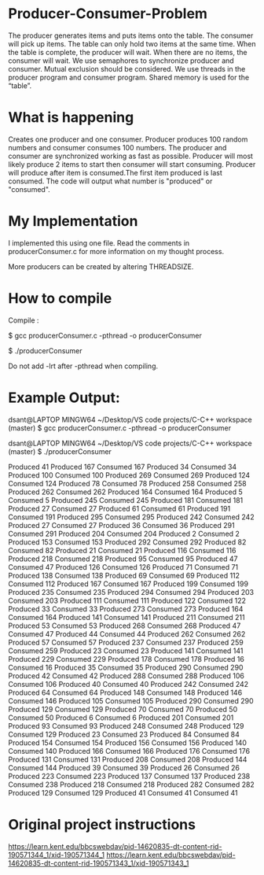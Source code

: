 # Producer-Consumer-Problem
The producer generates items and puts items onto the table. The consumer will pick up items. The table can only hold two items at the same time. When the table is complete, the producer will wait. When there are no items, the consumer will wait. We use semaphores to synchronize producer and consumer.  Mutual exclusion should be considered. We use threads in the producer program and consumer program. Shared memory is used for the “table”.
# What is happening 
Creates one producer and one consumer. Producer produces 100 random numbers and consumer consumes 100 numbers. The producer and consumer are synchronized working as fast as possible. Producer will most likely produce 2 items to start then consumer will start consuming. Producer will produce after item is consumed.The first item produced is last consumed. The code will output what number is "produced" or "consumed".
# My Implementation 
I implemented this using one file. Read the comments in producerConsumer.c for more information on my thought process.

More producers can be created by altering THREADSIZE. 
# How to compile
Compile :

$ gcc producerConsumer.c -pthread -o producerConsumer

$ ./producerConsumer

Do not add -lrt after -pthread when compiling. 
# Example Output: 
dsant@LAPTOP MINGW64 ~/Desktop/VS code projects/C-C++ workspace (master)
$ gcc producerConsumer.c -pthread -o producerConsumer

dsant@LAPTOP MINGW64 ~/Desktop/VS code projects/C-C++ workspace (master)
$ ./producerConsumer

Produced 41
Produced 167
Consumed 167
Produced 34
Consumed 34
Produced 100
Consumed 100
Produced 269
Consumed 269
Produced 124
Consumed 124
Produced 78
Consumed 78
Produced 258
Consumed 258
Produced 262
Consumed 262
Produced 164
Consumed 164
Produced 5
Consumed 5
Produced 245
Consumed 245
Produced 181
Consumed 181
Produced 27
Consumed 27
Produced 61
Consumed 61
Produced 191
Consumed 191
Produced 295
Consumed 295
Produced 242
Consumed 242
Produced 27
Consumed 27
Produced 36
Consumed 36
Produced 291
Consumed 291
Produced 204
Consumed 204
Produced 2
Consumed 2
Produced 153
Consumed 153
Produced 292
Consumed 292
Produced 82
Consumed 82
Produced 21
Consumed 21
Produced 116
Consumed 116
Produced 218
Consumed 218
Produced 95
Consumed 95
Produced 47
Consumed 47
Produced 126
Consumed 126
Produced 71
Consumed 71
Produced 138
Consumed 138
Produced 69
Consumed 69
Produced 112
Consumed 112
Produced 167
Consumed 167
Produced 199
Consumed 199
Produced 235
Consumed 235
Produced 294
Consumed 294
Produced 203
Consumed 203
Produced 111
Consumed 111
Produced 122
Consumed 122
Produced 33
Consumed 33
Produced 273
Consumed 273
Produced 164
Consumed 164
Produced 141
Consumed 141
Produced 211
Consumed 211
Produced 53
Consumed 53
Produced 268
Consumed 268
Produced 47
Consumed 47
Produced 44
Consumed 44
Produced 262
Consumed 262
Produced 57
Consumed 57
Produced 237
Consumed 237
Produced 259
Consumed 259
Produced 23
Consumed 23
Produced 141
Consumed 141
Produced 229
Consumed 229
Produced 178
Consumed 178
Produced 16
Consumed 16
Produced 35
Consumed 35
Produced 290
Consumed 290
Produced 42
Consumed 42
Produced 288
Consumed 288
Produced 106
Consumed 106
Produced 40
Consumed 40
Produced 242
Consumed 242
Produced 64
Consumed 64
Produced 148
Consumed 148
Produced 146
Consumed 146
Produced 105
Consumed 105
Produced 290
Consumed 290
Produced 129
Consumed 129
Produced 70
Consumed 70
Produced 50
Consumed 50
Produced 6
Consumed 6
Produced 201
Consumed 201
Produced 93
Consumed 93
Produced 248
Consumed 248
Produced 129
Consumed 129
Produced 23
Consumed 23
Produced 84
Consumed 84
Produced 154
Consumed 154
Produced 156
Consumed 156
Produced 140
Consumed 140
Produced 166
Consumed 166
Produced 176
Consumed 176
Produced 131
Consumed 131
Produced 208
Consumed 208
Produced 144
Consumed 144
Produced 39
Consumed 39
Produced 26
Consumed 26
Produced 223
Consumed 223
Produced 137
Consumed 137
Produced 238
Consumed 238
Produced 218
Consumed 218
Produced 282
Consumed 282
Produced 129
Consumed 129
Produced 41
Consumed 41
Consumed 41
# Original project instructions
https://learn.kent.edu/bbcswebdav/pid-14620835-dt-content-rid-190571344_1/xid-190571344_1
https://learn.kent.edu/bbcswebdav/pid-14620835-dt-content-rid-190571343_1/xid-190571343_1


            
